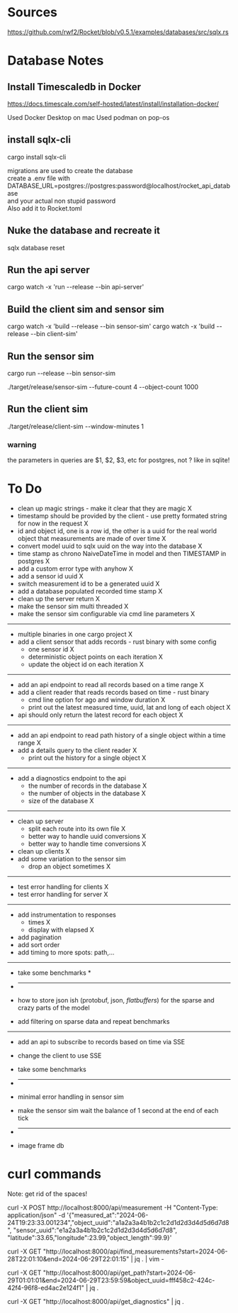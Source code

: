 # Sources

https://github.com/rwf2/Rocket/blob/v0.5.1/examples/databases/src/sqlx.rs

# Database Notes

## Install Timescaledb in Docker

https://docs.timescale.com/self-hosted/latest/install/installation-docker/

Used Docker Desktop on mac
Used podman on pop-os

## install sqlx-cli

cargo install sqlx-cli

migrations are used to create the database    
create a .env file with    
DATABASE_URL=postgres://postgres:password@localhost/rocket_api_database    
and your actual non stupid password    
Also add it to Rocket.toml

## Nuke the database and recreate it

sqlx database reset

## Run the api server

cargo watch -x 'run --release --bin api-server'

## Build the client sim and sensor sim

cargo watch -x 'build --release --bin sensor-sim'
cargo watch -x 'build --release --bin client-sim'

## Run the sensor sim

cargo run --release --bin sensor-sim

./target/release/sensor-sim --future-count 4 --object-count 1000

## Run the client sim

./target/release/client-sim --window-minutes 1

### warning

the parameters in queries are $1, $2, $3, etc for postgres, not ? like in sqlite!

# To Do

* clean up magic strings - make it clear that they are magic X
* timestamp should be provided by the client - use pretty formated string for now in the request X
* id and object id, one is a row id, the other is a uuid for the real world object that measurements are made of
  over time X
* convert model uuid to sqlx uuid on the way into the database X
* time stamp as chrono NaiveDateTime in model and then TIMESTAMP in postgres X
* add a custom error type with anyhow X
* add a sensor id uuid X
* switch measurement id to be a generated uuid X
* add a database populated recorded time stamp X
* clean up the server return X
* make the sensor sim multi threaded X
* make the sensor sim configurable via cmd line parameters X

------------------------------------------------

* multiple binaries in one cargo project X
* add a client sensor that adds records - rust binary with some config
    * one sensor id X
    * deterministic object points on each iteration X
    * update the object id on each iteration X

------------------------------------------------

* add an api endpoint to read all records based on a time range X
* add a client reader that reads records based on time - rust binary
    * cmd line option for ago and window duration X
    * print out the latest measured time, uuid, lat and long of each object X
* api should only return the latest record for each object X

------------------------------------------------

* add an api endpoint to read path history of a single object within a time range X
* add a details query to the client reader X
    * print out the history for a single object X

------------------------------------------------

* add a diagnostics endpoint to the api
    * the number of records in the database X
    * the number of objects in the database X
    * size of the database X

------------------------------------------------

* clean up server
    * split each route into its own file X
    * better way to handle uuid conversions X
    * better way to handle time conversions X
* clean up clients X
* add some variation to the sensor sim
    * drop an object sometimes X

------------------------------------------------

* test error handling for clients X
* test error handling for server X

------------------------------------------------

* add instrumentation to responses
    * times X
    * display with elapsed X
* add pagination
* add sort order
* add timing to more spots: path,...

------------------------------------------------

* take some benchmarks
    *

* ------------------------------------------------
* how to store json ish (protobuf, json, *flatbuffers*) for the sparse and crazy parts of the model
* add filtering on sparse data and repeat benchmarks

------------------------------------------------

* add an api to subscribe to records based on time via SSE
* change the client to use SSE
* take some benchmarks
* ------------------------------------------------
* minimal error handling in sensor sim
* make the sensor sim wait the balance of 1 second at the end of each tick

* ------------------------------------------------
* image frame db

# curl commands

Note: get rid of the spaces!

curl -X POST http://localhost:8000/api/measurement -H "Content-Type: application/json"
-d '{"measured_at":"2024-06-24T19:23:33.001234","object_uuid":"a1a2a3a4b1b2c1c2d1d2d3d4d5d6d7d8",
"sensor_uuid":"e1a2a3a4b1b2c1c2d1d2d3d4d5d6d7d8", "latitude":33.65,"longitude":23.99,"object_length":99.9}'

curl -X GET "http://localhost:8000/api/find_measurements?start=2024-06-28T22:01:10&end=2024-06-29T22:01:15" | jq . |
vim -

curl -X
GET "http://localhost:8000/api/get_path?start=2024-06-29T01:01:01&end=2024-06-29T23:59:59&object_uuid=fff458c2-424c-42f4-96f8-ed4ac2e124f1" |
jq .

curl -X GET "http://localhost:8000/api/get_diagnostics" | jq .
